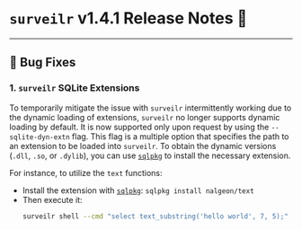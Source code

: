 # `surveilr` v1.4.1 Release Notes 🎉

---

## 🚀 Bug Fixes

### 1. **`surveilr` SQLite Extensions**
To temporarily mitigate the issue with `surveilr` intermittently working due to the dynamic loading of extensions, `surveilr` no longer supports dynamic loading by default. It is now supported only upon request by using the `--sqlite-dyn-extn` flag. This flag is a multiple option that specifies the path to an extension to be loaded into `surveilr`. To obtain the dynamic versions (`.dll`, `.so`, or `.dylib`), you can use [`sqlpkg`](https://sqlpkg.org/) to install the necessary extension.

For instance, to utilize the `text` functions:
- Install the extension with [`sqlpkg`](https://sqlpkg.org/?q=text): `sqlpkg install nalgeon/text`
- Then execute it:
  ```bash
  surveilr shell --cmd "select text_substring('hello world', 7, 5);" --sqlite-dyn-extn ./text.so
  ```